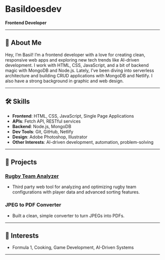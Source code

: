# Basildoesdev

**Frontend Developer** 

---

## 📝 **About Me**

Hey, I’m Basil! I’m a frontend developer with a love for creating clean, responsive web apps and exploring new tech trends like AI-driven development. I work with HTML, CSS, JavaScript, and a bit of backend magic with MongoDB and Node.js. Lately, I’ve been diving into serverless architecture and building CRUD applications with MongoDB and Netlify. I also have a strong background in graphic and web design.

---

## 🛠 **Skills**

- **Frontend**: HTML, CSS, JavaScript, Single Page Applications  
- **APIs**: Fetch API, RESTful services  
- **Backend**: Node.js, MongoDB  
- **Dev Tools**: Git, GitHub, Netlify  
- **Design**: Adobe Photoshop, Illustrator  
- **Other Interests**: AI-driven development, automation, problem-solving

---

## 🌟 **Projects**

### [Rugby Team Analyzer](https://github.com/basildoesdev/bor-team-analyzer)  
- Third party web tool for analyzing and optimizing rugby team configurations with player data and advanced sorting features.

### JPEG to PDF Converter  
- Built a clean, simple converter to turn JPEGs into PDFs.

---

## 🎯 **Interests**

- Formula 1, Cooking, Game Development, AI-Driven Systems

---

<!---
basildoesdev/basildoesdev is a ✨ special ✨ repository because its `README.md` (this file) appears on your GitHub profile.
You can click the Preview link to take a look at your changes.
--->
